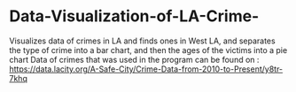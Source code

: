 # Data-Visualization-of-LA-Crime-
Visualizes data of crimes in LA and finds ones in West LA, 
and separates the type of crime into a bar chart, 
and then the ages of the victims into a pie chart 
Data of crimes that was used in the program can be found on :
https://data.lacity.org/A-Safe-City/Crime-Data-from-2010-to-Present/y8tr-7khq

